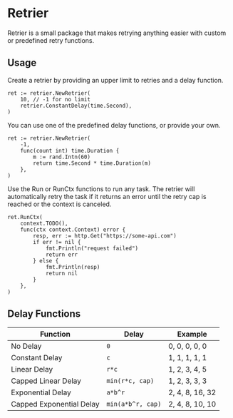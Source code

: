# Retrier
Retrier is a small package that makes retrying anything easier with custom or predefined retry functions.

## Usage
Create a retrier by providing an upper limit to retries and a delay function.
```golang
ret := retrier.NewRetrier(
    10, // -1 for no limit
    retrier.ConstantDelay(time.Second),
)
```
You can use one of the predefined delay functions, or provide your own.
```golang
ret := retrier.NewRetrier(
    -1,
    func(count int) time.Duration {
        m := rand.Intn(60)
        return time.Second * time.Duration(m)
    },
)
```
Use the Run or RunCtx functions to run any task. The retrier will automatically retry the task if it returns an error until the retry cap is reached or the context is canceled.
```golang
ret.RunCtx(
    context.TODO(),
    func(ctx context.Context) error {
        resp, err := http.Get("https://some-api.com")
        if err != nil {
            fmt.Println("request failed")
            return err
        } else {
            fmt.Println(resp)
            return nil
        }
    },
)
```
## Delay Functions
| Function | Delay | Example |
|----------|-------|---------|
| No Delay                 | `0`               | 0, 0, 0, 0, 0   |
| Constant Delay           | `c`               | 1, 1, 1, 1, 1   |
| Linear Delay             | `r*c`             | 1, 2, 3, 4, 5   |
| Capped Linear Delay      | `min(r*c, cap)`   | 1, 2, 3, 3, 3   |
| Exponential Delay        | `a*b^r`           | 2, 4, 8, 16, 32 |
| Capped Exponential Delay | `min(a*b^r, cap)` | 2, 4, 8, 10, 10 |